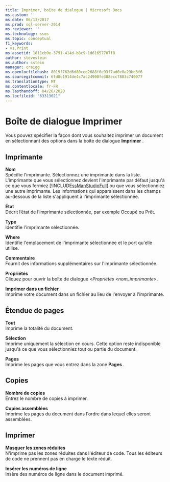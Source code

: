 ```yaml
---
title: Imprimer, boîte de dialogue | Microsoft Docs
ms.custom: ''
ms.date: 06/13/2017
ms.prod: sql-server-2014
ms.reviewer: ''
ms.technology: ssms
ms.topic: conceptual
f1_keywords:
- vs.Print
ms.assetid: 1811cb9e-3791-414d-b8c9-1d61657707f8
author: stevestein
ms.author: sstein
manager: craigg
ms.openlocfilehash: 8019f762d6d80ced2688f0e93f7ad0e0a29bd3f6
ms.sourcegitcommit: 6fd8c1914de4c7ac24900fe388ecc7883c740077
ms.translationtype: MT
ms.contentlocale: fr-FR
ms.lasthandoff: 04/26/2020
ms.locfileid: "63313021"
---
```

# <a name="print-dialog-box"></a>Boîte de dialogue Imprimer
  Vous pouvez spécifier la façon dont vous souhaitez imprimer un document en sélectionnant des options dans la boîte de dialogue **Imprimer** .  
  
## <a name="printer"></a>Imprimante  
 **Nom**  
 Spécifie l'imprimante. Sélectionnez une imprimante dans la liste. L'imprimante que vous sélectionnez devient l'imprimante par défaut jusqu'à ce que vous fermiez [!INCLUDE[ssManStudioFull](../../includes/ssmanstudiofull-md.md)] ou que vous sélectionniez une autre imprimante. Les informations qui apparaissent dans les champs au-dessous de la liste s'appliquent à l'imprimante sélectionnée.  
  
 **État**  
 Décrit l’état de l’imprimante sélectionnée, par exemple Occupé ou Prêt.  
  
 **Type**  
 Identifie l'imprimante sélectionnée.  
  
 **Where**  
 Identifie l'emplacement de l'imprimante sélectionnée et le port qu'elle utilise.  
  
 **Commentaire**  
 Fournit des informations supplémentaires sur l'imprimante sélectionnée.  
  
 **Propriétés**  
 Cliquez pour ouvrir la boîte de dialogue \<*Propriétés <nom_imprimante*>.  
  
 **Imprimer dans un fichier**  
 Imprime votre document dans un fichier au lieu de l'envoyer à l'imprimante.  
  
## <a name="page-range"></a>Étendue de pages  
 **Tout**  
 Imprime la totalité du document.  
  
 **Sélection**  
 Imprime uniquement la sélection en cours. Cette option reste indisponible jusqu'à ce que vous sélectionniez tout ou partie du document.  
  
 **Pages**  
 Imprime les pages que vous entrez dans la zone **Pages** .  
  
## <a name="copies"></a>Copies  
 **Nombre de copies**  
 Entrez le nombre de copies à imprimer.  
  
 **Copies assemblées**  
 Imprime les pages du document dans l'ordre dans lequel elles seront assemblées.  
  
## <a name="print-what"></a>Imprimer  
 **Masquer les zones réduites**  
 N'imprime pas les zones réduites dans l'éditeur de code. Tous les éditeurs de code ne prennent pas en charge le texte réduit.  
  
 **Insérer les numéros de ligne**  
 Insère des numéros de ligne dans le document imprimé.  
  
  
